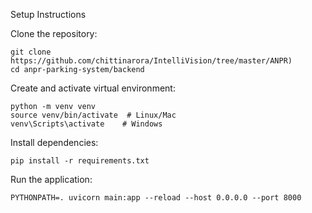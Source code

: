 Setup Instructions

Clone the repository:

    git clone https://github.com/chittinarora/IntelliVision/tree/master/ANPR)
    cd anpr-parking-system/backend

Create and activate virtual environment:

    python -m venv venv
    source venv/bin/activate  # Linux/Mac
    venv\Scripts\activate    # Windows

Install dependencies:

    pip install -r requirements.txt


Run the application:

    PYTHONPATH=. uvicorn main:app --reload --host 0.0.0.0 --port 8000
